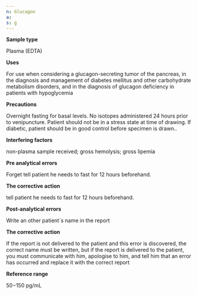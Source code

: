 ```yaml
---
n: Glucagon
a: 
s: g
---
```



__Sample type__ 

Plasma (EDTA) 

__Uses__

For use when considering a glucagon-secreting tumor of the pancreas, in
the diagnosis and management of diabetes mellitus and other carbohydrate 
metabolism disorders, and in the diagnosis of glucagon deficiency in 
patients with hypoglycemia

__Precautions__

Overnight fasting for basal levels. No isotopes administered 24 hours prior to venipuncture. Patient should not be in a stress state at time of drawing. If diabetic, patient should be in good control before specimen is drawn..

__Interfering factors__ 

 non-plasma sample received; gross hemolysis; gross lipemia

__Pre analytical errors__

Forget tell patient he needs to fast for 12 hours beforehand.

__The corrective action__ 

tell patient he needs to fast for 12 hours beforehand.

__Post-analytical errors__ 

Write an other patient`s name in the report 

__The corrective action__ 

If the report is not delivered to the patient and this error is discovered, the correct name must be written, but if the report is delivered to the patient, you must communicate with him, apologise to him, and tell him that an error has occurred and replace it with the correct report

__Reference range__

50−150 pg/mL 